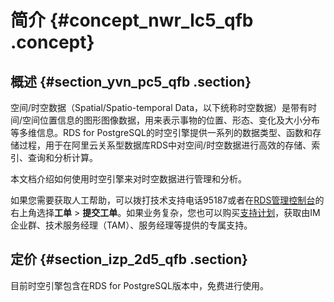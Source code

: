 # 简介 {#concept_nwr_lc5_qfb .concept}

## 概述 {#section_yvn_pc5_qfb .section}

空间/时空数据（Spatial/Spatio-temporal Data，以下统称时空数据）是带有时间/空间位置信息的图形图像数据，用来表示事物的位置、形态、变化及大小分布等多维信息。RDS for PostgreSQL的时空引擎提供一系列的数据类型、函数和存储过程，用于在阿里云关系型数据库RDS中对空间/时空数据进行高效的存储、索引、查询和分析计算。

本文档介绍如何使用时空引擎来对时空数据进行管理和分析。

如果您需要获取人工帮助，可以拨打技术支持电话95187或者在[RDS管理控制台](https://rds.console.aliyun.com/)的右上角选择**工单** \> **提交工单**。如果业务复杂，您也可以购买[支持计划](https://cn.aliyun.com/support/techsupport)，获取由IM企业群、技术服务经理（TAM）、服务经理等提供的专属支持。

## 定价 {#section_izp_2d5_qfb .section}

目前时空引擎包含在RDS for PostgreSQL版本中，免费进行使用。

